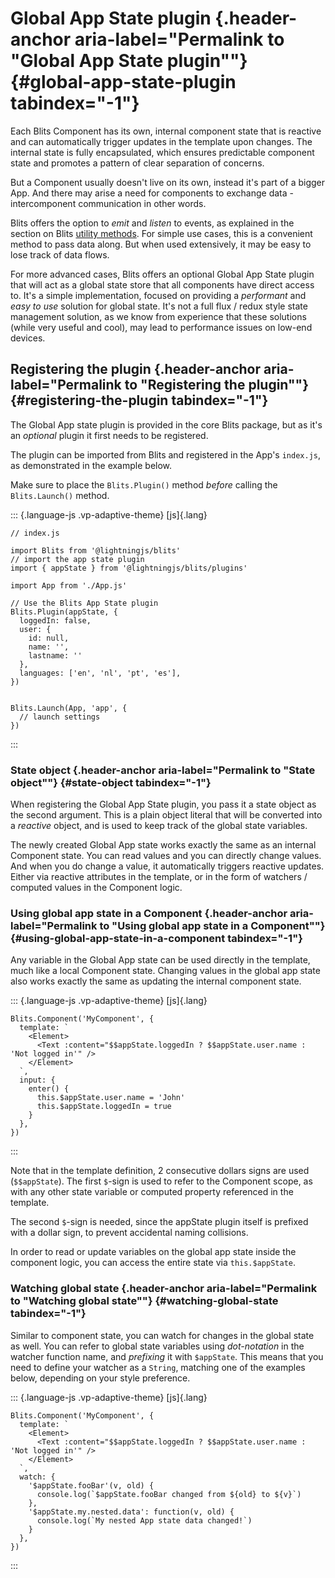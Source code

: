 # Global App State plugin [​](#global-app-state-plugin){.header-anchor aria-label="Permalink to \"Global App State plugin\""} {#global-app-state-plugin tabindex="-1"}

Each Blits Component has its own, internal component state that is
reactive and can automatically trigger updates in the template upon
changes. The internal state is fully encapsulated, which ensures
predictable component state and promotes a pattern of clear separation
of concerns.

But a Component usually doesn\'t live on its own, instead it\'s part of
a bigger App. And there may arise a need for components to exchange
data - intercomponent communication in other words.

Blits offers the option to *emit* and *listen* to events, as explained
in the section on Blits [utility
methods](./../components/utility_methods.html). For simple use cases,
this is a convenient method to pass data along. But when used
extensively, it may be easy to lose track of data flows.

For more advanced cases, Blits offers an optional Global App State
plugin that will act as a global state store that all components have
direct access to. It\'s a simple implementation, focused on providing a
*performant* and *easy to use* solution for global state. It\'s not a
full flux / redux style state management solution, as we know from
experience that these solutions (while very useful and cool), may lead
to performance issues on low-end devices.

## Registering the plugin [​](#registering-the-plugin){.header-anchor aria-label="Permalink to \"Registering the plugin\""} {#registering-the-plugin tabindex="-1"}

The Global App state plugin is provided in the core Blits package, but
as it\'s an *optional* plugin it first needs to be registered.

The plugin can be imported from Blits and registered in the App\'s
`index.js`, as demonstrated in the example below.

Make sure to place the `Blits.Plugin()` method *before* calling the
`Blits.Launch()` method.

::: {.language-js .vp-adaptive-theme}
[js]{.lang}

``` {.shiki .shiki-themes .github-light .github-dark .vp-code tabindex="0"}
// index.js

import Blits from '@lightningjs/blits'
// import the app state plugin
import { appState } from '@lightningjs/blits/plugins'

import App from './App.js'

// Use the Blits App State plugin
Blits.Plugin(appState, {
  loggedIn: false,
  user: {
    id: null,
    name: '',
    lastname: ''
  },
  languages: ['en', 'nl', 'pt', 'es'],
})


Blits.Launch(App, 'app', {
  // launch settings
})
```
:::

### State object [​](#state-object){.header-anchor aria-label="Permalink to \"State object\""} {#state-object tabindex="-1"}

When registering the Global App State plugin, you pass it a state object
as the second argument. This is a plain object literal that will be
converted into a *reactive* object, and is used to keep track of the
global state variables.

The newly created Global App state works exactly the same as an internal
Component state. You can read values and you can directly change values.
And when you do change a value, it automatically triggers reactive
updates. Either via reactive attributes in the template, or in the form
of watchers / computed values in the Component logic.

### Using global app state in a Component [​](#using-global-app-state-in-a-component){.header-anchor aria-label="Permalink to \"Using global app state in a Component\""} {#using-global-app-state-in-a-component tabindex="-1"}

Any variable in the Global App state can be used directly in the
template, much like a local Component state. Changing values in the
global app state also works exactly the same as updating the internal
component state.

::: {.language-js .vp-adaptive-theme}
[js]{.lang}

``` {.shiki .shiki-themes .github-light .github-dark .vp-code tabindex="0"}
Blits.Component('MyComponent', {
  template: `
    <Element>
      <Text :content="$$appState.loggedIn ? $$appState.user.name : 'Not logged in'" />
    </Element>
  `,
  input: {
    enter() {
      this.$appState.user.name = 'John'
      this.$appState.loggedIn = true
    }
  },
})
```
:::

Note that in the template definition, 2 consecutive dollars signs are
used (`$$appState`). The first `$`-sign is used to refer to the
Component scope, as with any other state variable or computed property
referenced in the template.

The second `$`-sign is needed, since the appState plugin itself is
prefixed with a dollar sign, to prevent accidental naming collisions.

In order to read or update variables on the global app state inside the
component logic, you can access the entire state via `this.$appState`.

### Watching global state [​](#watching-global-state){.header-anchor aria-label="Permalink to \"Watching global state\""} {#watching-global-state tabindex="-1"}

Similar to component state, you can watch for changes in the global
state as well. You can refer to global state variables using
*dot-notation* in the watcher function name, and *prefixing* it with
`$appState`. This means that you need to define your watcher as a
`String`, matching one of the examples below, depending on your style
preference.

::: {.language-js .vp-adaptive-theme}
[js]{.lang}

``` {.shiki .shiki-themes .github-light .github-dark .vp-code tabindex="0"}
Blits.Component('MyComponent', {
  template: `
    <Element>
      <Text :content="$$appState.loggedIn ? $$appState.user.name : 'Not logged in'" />
    </Element>
  `,
  watch: {
    '$appState.fooBar'(v, old) {
      console.log(`$appState.fooBar changed from ${old} to ${v}`)
    },
    '$appState.my.nested.data': function(v, old) {
      console.log(`My nested App state data changed!`)
    }
  },
})
```
:::
